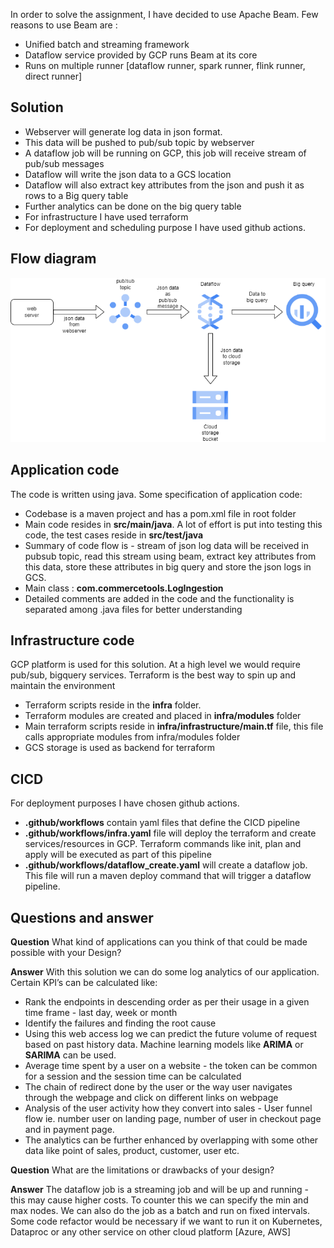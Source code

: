 In order to solve the assignment, I have decided to use Apache Beam. Few reasons to use Beam are :
* Unified batch and streaming framework
* Dataflow service provided by GCP runs Beam at its core
* Runs on multiple runner [dataflow runner, spark runner, flink runner, direct runner]

## Solution ##
* Webserver will generate log data in json format.
* This data will be pushed to pub/sub topic by webserver
* A dataflow job will be running on GCP, this job will receive stream of pub/sub messages
* Dataflow will write the json data to a GCS location
* Dataflow will also extract key attributes from the json and push it as rows to a Big query table
* Further analytics can be done on the big query table
* For infrastructure I have used terraform
* For deployment and scheduling purpose I have used github actions.

## Flow diagram ##

![alt text](https://github.com/ameshk/commercetools/blob/master/flow_diagram.png?raw=true)

## Application code ##
The code is written using java. Some specification of application code:
* Codebase is a maven project and has a pom.xml file in root folder
* Main code resides in __src/main/java__. A lot of effort is put into testing this code, the test cases reside in __src/test/java__
* Summary of code flow is - stream of json log data will be received in pubsub topic, read this stream using beam, extract key attributes from this data, store these attributes in big query and store the json logs in GCS.
* Main class : __com.commercetools.LogIngestion__
* Detailed comments are added  in the code and the functionality is separated among .java files for better understanding

## Infrastructure code ##
GCP platform is used for this solution. At a high level we would require pub/sub, bigquery services. Terraform is the best way to spin up and maintain the environment
* Terraform scripts reside in the __infra__ folder.
* Terraform modules are created and placed in __infra/modules__ folder
* Main terraform scripts reside in __infra/infrastructure/main.tf__ file, this file calls appropriate modules from infra/modules folder
* GCS storage is used as backend for terraform

## CICD ##
For deployment purposes I have chosen github actions.
* __.github/workflows__ contain yaml files that define the CICD pipeline
* __.github/workflows/infra.yaml__ file will deploy the terraform and create services/resources in GCP. Terraform commands like init, plan and apply will be executed as part of this pipeline
* __.github/workflows/dataflow_create.yaml__ will create a dataflow job. This file will run a maven deploy command that will trigger a dataflow pipeline.

## Questions and answer ##

__Question__ What kind of applications can you think of that could be made possible with your
Design?

__Answer__ 
With this solution we can do some log analytics of our application.
Certain KPI’s can be calculated like:
* Rank the endpoints in descending order as per their usage in a given time frame - last day, week or month
* Identify the failures and finding the root cause
* Using this web access log we can predict the future volume of request based on past history data. Machine learning models like __ARIMA__ or __SARIMA__ can be used.
* Average time spent by a user on a website - the token can be common for a session and the session time can be calculated
* The chain of redirect done by the user or the way user navigates through the webpage and click on different links on webpage
* Analysis of the user activity how they convert into sales - User funnel flow ie. number user on landing page, number of user in checkout page and in payment page.
* The analytics can be further enhanced by overlapping with some other data like point of sales, product, customer, user etc.

__Question__ What are the limitations or drawbacks of your design?

__Answer__ The dataflow job is a streaming job and will be up and running - this may cause higher costs. To counter this we can specify the min and max nodes. We can also do the job as a batch and run on fixed intervals. Some code refactor would be necessary if we want to run it on Kubernetes, Dataproc or any other service on other cloud platform [Azure, AWS]

